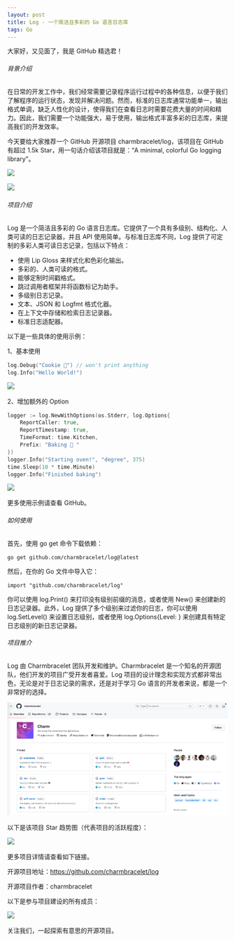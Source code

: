 ```yaml
---
layout: post
title: Log - 一个简洁且多彩的 Go 语言日志库
tags: Go
---
```


大家好，又见面了，我是 GitHub 精选君！

###### 背景介绍

在日常的开发工作中，我们经常需要记录程序运行过程中的各种信息，以便于我们了解程序的运行状态，发现并解决问题。然而，标准的日志库通常功能单一，输出格式单调，缺乏人性化的设计，使得我们在查看日志时需要花费大量的时间和精力。因此，我们需要一个功能强大，易于使用，输出格式丰富多彩的日志库，来提高我们的开发效率。

今天要给大家推荐一个 GitHub 开源项目 charmbracelet/log，该项目在 GitHub 有超过 1.5k Star，用一句话介绍该项目就是：“A minimal, colorful Go logging library”。

![](https://user-images.githubusercontent.com/25087/219742757-c8afe0d9-608a-4845-a555-ef59c0af9ebc.png)

![](https://vhs.charm.sh/vhs-1wBImk2iSIuiiD7Ib9rufi.gif)

###### 项目介绍

Log 是一个简洁且多彩的 Go 语言日志库。它提供了一个具有多级别、结构化、人类可读的日志记录器，并且 API 使用简单。与标准日志库不同，Log 提供了可定制的多彩人类可读日志记录，包括以下特点：

- 使用 Lip Gloss 来样式化和色彩化输出。
- 多彩的、人类可读的格式。
- 能够定制时间戳格式。
- 跳过调用者框架并将函数标记为助手。
- 多级别日志记录。
- 文本、JSON 和 Logfmt 格式化器。
- 在上下文中存储和检索日志记录器。
- 标准日志适配器。

以下是一些具体的使用示例：

1、基本使用

```go
log.Debug("Cookie 🍪") // won't print anything
log.Info("Hello World!")
```

![](https://vhs.charm.sh/vhs-4AeLaEuO3tDbECR1qe9Jvp.gif)

2、增加额外的 Option

```go
logger := log.NewWithOptions(os.Stderr, log.Options{
    ReportCaller: true,
    ReportTimestamp: true,
    TimeFormat: time.Kitchen,
    Prefix: "Baking 🍪 "
})
logger.Info("Starting oven!", "degree", 375)
time.Sleep(10 * time.Minute)
logger.Info("Finished baking")
```

![](https://vhs.charm.sh/vhs-6oSCJcQ5EmFKKELcskJhLo.gif)

更多使用示例请查看 GitHub。

###### 如何使用

首先，使用 go get 命令下载依赖：

```
go get github.com/charmbracelet/log@latest
```
然后，在你的 Go 文件中导入它：
```
import "github.com/charmbracelet/log"
```
你可以使用 log.Print() 来打印没有级别前缀的消息，或者使用 New() 来创建新的日志记录器。此外，Log 提供了多个级别来过滤你的日志，你可以使用 log.SetLevel() 来设置日志级别，或者使用 log.Options{Level: } 来创建具有特定日志级别的新日志记录器。

###### 项目推介

Log 由 Charmbracelet 团队开发和维护。Charmbracelet 是一个知名的开源团队，他们开发的项目广受开发者喜爱。Log 项目的设计理念和实现方式都非常出色，无论是对于日志记录的需求，还是对于学习 Go 语言的开发者来说，都是一个非常好的选择。

![](https://raw.githubusercontent.com/ZhuPeng/pic/master/images/compress_image-20231029194857767.png)

以下是该项目 Star 趋势图（代表项目的活跃程度）：

![](https://api.star-history.com/svg?repos=charmbracelet/log&type=Timeline)

更多项目详情请查看如下链接。

开源项目地址：https://github.com/charmbracelet/log 

开源项目作者：charmbracelet

以下是参与项目建设的所有成员：

![](https://contrib.rocks/image?repo=charmbracelet/log)

关注我们，一起探索有意思的开源项目。